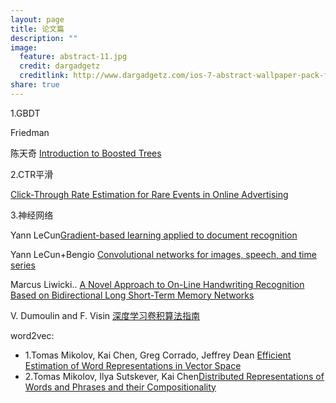 ```yaml
---
layout: page
title: 论文篇 
description: ""
image:
  feature: abstract-11.jpg
  credit: dargadgetz
  creditlink: http://www.dargadgetz.com/ios-7-abstract-wallpaper-pack-for-iphone-5-and-ipod-touch-retina/
share: true
---
```


1.GBDT 

Friedman [<Greedy Function Approximation: A Gradient Boosting Machine>](https://statweb.stanford.edu/~jhf/ftp/trebst.pdf)

陈天奇 [Introduction to Boosted Trees](http://homes.cs.washington.edu/~tqchen/pdf/BoostedTree.pdf)

2.CTR平滑

[Click-Through Rate Estimation for Rare Events in Online Advertising](http://www.cs.cmu.edu/~xuerui/papers/ctr.pdf)

3.神经网络

Yann LeCun[Gradient-based learning applied to document recognition](https://d3c33hcgiwev3.cloudfront.net/_d4267aa84a9339a0a646b0ce1bbcdbb7_Gradient-based-learning-applied-to-document-recognition.pdf?Expires=1479427200&Signature=j1yj7~V-O8jOKYUqwI7eMpHrvBLtGvuf7Zm4GiN53xuZIazcv~be8p1U35CdJfcSE-VnuOSSkRBmaMe7PDuDxSdVZQ4SVF4YNpsMfbNN-qgVOgVTxRjDRabRY3o3lidiqC8PMxHRWAwt2qwfKsAgBHIGItjkM3uc~J40sw6hCkY_&Key-Pair-Id=APKAJLTNE6QMUY6HBC5A)

Yann LeCun+Bengio [Convolutional networks for images, speech, and time series](https://d3c33hcgiwev3.cloudfront.net/_aa4a9a37ca0210d394d37b920c47498d_Convolutional-networks-for-images_-speech_-and-time-series.pdf?Expires=1479427200&Signature=Hii2TZ1qPK4tX3XnO55sZ4ZiS9o1umeEs23NMQ2WcSGDGSdhP65ShiY44vzYkrBI3fN~TSfdg2-8qApIvBwyfq1U-GbowhsLD-JMwk22g1U4xTOw5rJMOuVIxv70XnNoG0fTXZ6bGyb6E2Ht7M9wenMAmpB85vG029QZTVrFgXU_&Key-Pair-Id=APKAJLTNE6QMUY6HBC5A)

Marcus Liwicki.. [A Novel Approach to On-Line Handwriting Recognition Based on
Bidirectional Long Short-Term Memory Networks](https://d3c33hcgiwev3.cloudfront.net/_d987358800be8ba8c30d517b74f9b23d_A-novel-approach-to-on-line-handwriting-recognition-based-on-bidirectional-long-short-term-memory-networks.pdf?Expires=1479945600&Signature=Gtyt0K8mP-hDwXC3UKTomU6QhLfjjRlTmnupV0o9RxDJSdzjB06ydecF91GT2hNotUGTGadMVLXOm6dZfeOTiu17SrK8eMxpbL3rHXq8w37vz42hav4-P43vt2EgYvt93zrCaobMCI7K6kNkrGxdscBZHtAG5X9Vj3bWLi7DMpw_&Key-Pair-Id=APKAJLTNE6QMUY6HBC5A)

V. Dumoulin and F. Visin [深度学习卷积算法指南](https://arxiv.org/pdf/1603.07285v1.pdf)

word2vec:

- 1.Tomas Mikolov, Kai Chen, Greg Corrado, Jeffrey Dean
 [Efficient Estimation of Word Representations in Vector Space](https://arxiv.org/pdf/1301.3781v3.pdf)
- 2.Tomas Mikolov, Ilya Sutskever, Kai Chen[Distributed Representations of Words and Phrases and their Compositionality](https://papers.nips.cc/paper/5021-distributed-representations-of-words-and-phrases-and-their-compositionality.pdf) 

